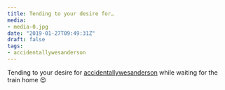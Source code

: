 ```yaml
---
title: Tending to your desire for…
media:
- media-0.jpg
date: "2019-01-27T09:49:31Z"
draft: false
tags:
- accidentallywesanderson
---
```

Tending to your desire for [accidentallywesanderson](/tags/accidentallywesanderson) while waiting for the train home 😍
